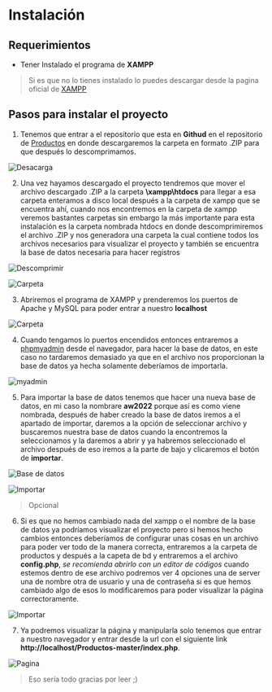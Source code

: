 Instalación
===========

## Requerimientos 
- Tener Instalado el programa de **XAMPP** 
> Si es que no lo tienes instalado lo puedes descargar desde la pagina oficial de [XAMPP](https://www.apachefriends.org/es/download.html)

## Pasos para instalar el proyecto
1. Tenemos que entrar a el repositorio que esta en **Githud** en el repositorio de [Productos](https://github.com/GriionG/Productos) en donde descargaremos la carpeta en formato .ZIP para que después lo descomprimamos. 

![Desacarga](https://cdn.discordapp.com/attachments/876615087119548417/1079151798549495928/Descarga_.png)

2. Una vez hayamos descargado el proyecto tendremos que mover el archivo descargado .ZIP a la carpeta **\xampp\htdocs** para llegar a esa carpeta enteramos a disco local después a la carpeta de xampp que se encuentra ahí, cuando nos encontremos en la carpeta de xampp veremos bastantes carpetas sin embargo la más importante para esta instalación es la carpeta nombrada htdocs en donde descomprimiremos el archivo .ZIP y nos generadora una carpeta la cual contiene todos los archivos necesarios para visualizar el proyecto y también se encuentra la base de datos necesaria para hacer registros  

![Descomprimir](https://cdn.discordapp.com/attachments/876615087119548417/1079155771205492766/Descomprimir_.png)

![Carpeta](https://cdn.discordapp.com/attachments/876615087119548417/1079155771511668777/Carpeta.png)

3. Abriremos el programa de XAMPP y prenderemos los puertos de Apache y MySQL para poder entrar a nuestro **localhost**

![Carpeta](https://cdn.discordapp.com/attachments/876615087119548417/1079157855095095398/Xampp.png)

4. Cuando tengamos lo puertos encendidos entonces entraremos a [phpmyadmin](http://localhost/phpmyadmin/index.php?route=/server/databases) desde el navegador, para hacer la base de datos, en este caso no tardaremos demasiado ya que en el archivo nos proporcionan la base de datos ya hecha solamente deberíamos de importarla.

![myadmin](https://cdn.discordapp.com/attachments/876615087119548417/1079159059808264274/MySQL.png)

5. Para importar la base de datos tenemos que hacer una nueva base de datos, en mi caso la nombrare **aw2022** porque así es como viene nombrada, después de haber creado la base de datos iremos a el apartado de importar, daremos a la opción de seleccionar archivo y buscaremos nuestra base de datos cuando la encontremos la seleccionamos y la daremos a abrir y ya habremos seleccionado el archivo después de eso iremos a la parte de bajo y clicaremos el botón de **importar**.

![Base de datos](https://cdn.discordapp.com/attachments/876615087119548417/1079162165300297849/Base_de_datos_.png)

![Importar](https://cdn.discordapp.com/attachments/876615087119548417/1079162200951885863/importar.png)

>Opcional
6. Si es que no hemos cambiado nada del xampp o el nombre de la base de datos ya podríamos visualizar el proyecto pero si hemos hecho cambios entonces deberíamos de configurar unas cosas en un archivo para poder ver todo de la manera correcta, entraremos a la carpeta de productos y después a la capeta de bd y entraremos a el archivo **config.php**, *se recomienda abrirlo con un editor de códigos* cuando estemos dentro de ese archivo podremos ver 4 opciones una de server una de nombre otra de usuario y una de contraseña si es que hemos cambiado algo de esos lo modificaremos para poder visualizar la página correctoramente.

![Importar](https://cdn.discordapp.com/attachments/876615087119548417/1079164739701182644/config.png)

7. Ya podremos visualizar la página y manipularla solo tenemos que entrar a nuestro navegador y entrar desde la url con el siguiente link **http://localhost/Productos-master/index.php**.

 ![Pagina](https://cdn.discordapp.com/attachments/876615087119548417/1079165676780003409/pagina_.png)
 

> Eso sería todo gracias por leer ;)

